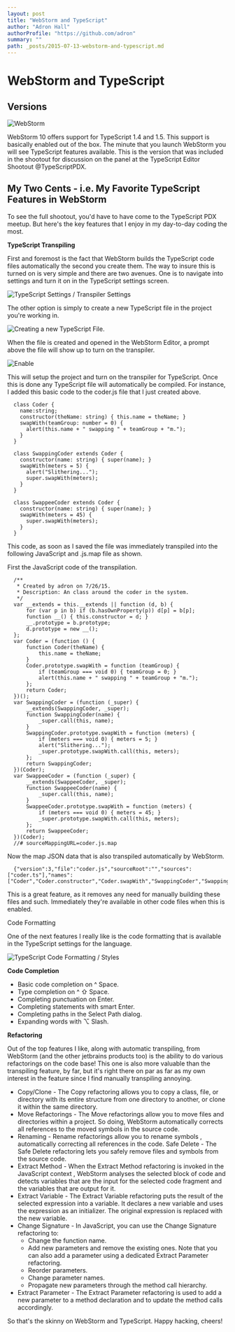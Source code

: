 ```yaml
---
layout: post
title: "WebStorm and TypeScript"
author: "Adron Hall"
authorProfile: "https://github.com/adron"
summary: ""
path: _posts/2015-07-13-webstorm-and-typescript.md
---
```


# WebStorm and TypeScript
## Versions
![WebStorm](https://compositecode.files.wordpress.com/2015/07/webstorm.png)

WebStorm 10 offers support for TypeScript 1.4 and 1.5. This support is basically enabled out of the box. The minute that you launch WebStorm you will see TypeScript features available. This is the version that was included in the shootout for discussion on the panel at the TypeScript Editor Shootout @TypeScriptPDX.

## My Two Cents - i.e. My Favorite TypeScript Features in WebStorm
To see the full shootout, you'd have to have come to the TypeScript PDX meetup. But here's the key features that I enjoy in my day-to-day coding the most.

**TypeScript Transpiling**

First and foremost is the fact that WebStorm builds the TypeScript code files automatically the second you create them. The way to insure this is turned on is very simple and there are two avenues. One is to navigate into settings and turn it on in the TypeScript settings screen.

![TypeScript Settings / Transpiler Settings](http://photos.adron.me/Software/Software-Development/Work-Flow-of-JavaScript/i-GwSdhrT/0/O/typescript-feature-02.png)

The other option is simply to create a new TypeScript file in the project you're working in.

![Creating a new TypeScript File.](http://photos.adron.me/Software/Software-Development/Work-Flow-of-JavaScript/i-pLkh2z4/0/O/typescript01.png)

When the file is created and opened in the WebStorm Editor, a prompt above the file will show up to turn on the transpiler.

![Enable](http://photos.adron.me/Software/Software-Development/Work-Flow-of-JavaScript/i-LgZhchD/0/O/typescript02.png)

This will setup the project and turn on the transpiler for TypeScript. Once this is done any TypeScript file will automatically be compiled. For instance, I added this basic code to the coder.js file that I just created above.

      class Coder {
        name:string;
        constructor(theName: string) { this.name = theName; }
        swapWith(teamGroup: number = 0) {
          alert(this.name + " swapping " + teamGroup + "m.");
        }
      }

      class SwappingCoder extends Coder {
        constructor(name: string) { super(name); }
        swapWith(meters = 5) {
          alert("Slithering...");
          super.swapWith(meters);
        }
      }

      class SwappeeCoder extends Coder {
        constructor(name: string) { super(name); }
        swapWith(meters = 45) {
          super.swapWith(meters);
        }
      }

This code, as soon as I saved the file was immediately transpiled into the following JavaScript and .js.map file as shown.

First the JavaScript code of the transpilation.

      /**
       * Created by adron on 7/26/15.
       * Description: An class around the coder in the system.
       */
      var __extends = this.__extends || function (d, b) {
          for (var p in b) if (b.hasOwnProperty(p)) d[p] = b[p];
          function __() { this.constructor = d; }
          __.prototype = b.prototype;
          d.prototype = new __();
      };
      var Coder = (function () {
          function Coder(theName) {
              this.name = theName;
          }
          Coder.prototype.swapWith = function (teamGroup) {
              if (teamGroup === void 0) { teamGroup = 0; }
              alert(this.name + " swapping " + teamGroup + "m.");
          };
          return Coder;
      })();
      var SwappingCoder = (function (_super) {
          __extends(SwappingCoder, _super);
          function SwappingCoder(name) {
              _super.call(this, name);
          }
          SwappingCoder.prototype.swapWith = function (meters) {
              if (meters === void 0) { meters = 5; }
              alert("Slithering...");
              _super.prototype.swapWith.call(this, meters);
          };
          return SwappingCoder;
      })(Coder);
      var SwappeeCoder = (function (_super) {
          __extends(SwappeeCoder, _super);
          function SwappeeCoder(name) {
              _super.call(this, name);
          }
          SwappeeCoder.prototype.swapWith = function (meters) {
              if (meters === void 0) { meters = 45; }
              _super.prototype.swapWith.call(this, meters);
          };
          return SwappeeCoder;
      })(Coder);
      //# sourceMappingURL=coder.js.map

Now the map JSON data that is also transpiled automatically by WebStorm.

      {"version":3,"file":"coder.js","sourceRoot":"","sources":["coder.ts"],"names":["Coder","Coder.constructor","Coder.swapWith","SwappingCoder","SwappingCoder.constructor","SwappingCoder.swapWith","SwappeeCoder","SwappeeCoder.constructor","SwappeeCoder.swapWith"],"mappings":"AAAA;;;GAGG;;;;;;;AAEH,IAAM,KAAK;IAETA,SAFIA,KAAKA,CAEGA,OAAeA;QAAIC,IAAIA,CAACA,IAAIA,GAAGA,OAAOA,CAACA;IAACA,CAACA;IACrDD,wBAAQA,GAARA,UAASA,SAAqBA;QAArBE,yBAAqBA,GAArBA,aAAqBA;QAC5BA,KAAKA,CAACA,IAAIA,CAACA,IAAIA,GAAGA,YAAYA,GAAGA,SAASA,GAAGA,IAAIA,CAACA,CAACA;IACrDA,CAACA;IACHF,YAACA;AAADA,CAACA,AAND,IAMC;AAED,IAAM,aAAa;IAASG,UAAtBA,aAAaA,UAAcA;IAC/BA,SADIA,aAAaA,CACLA,IAAYA;QAAIC,kBAAMA,IAAIA,CAACA,CAACA;IAACA,CAACA;IAC1CD,gCAAQA,GAARA,UAASA,MAAUA;QAAVE,sBAAUA,GAAVA,UAAUA;QACjBA,KAAKA,CAACA,eAAeA,CAACA,CAACA;QACvBA,gBAAKA,CAACA,QAAQA,YAACA,MAAMA,CAACA,CAACA;IACzBA,CAACA;IACHF,oBAACA;AAADA,CAACA,AAND,EAA4B,KAAK,EAMhC;AAED,IAAM,YAAY;IAASG,UAArBA,YAAYA,UAAcA;IAC9BA,SADIA,YAAYA,CACJA,IAAYA;QAAIC,kBAAMA,IAAIA,CAACA,CAACA;IAACA,CAACA;IAC1CD,+BAAQA,GAARA,UAASA,MAAWA;QAAXE,sBAAWA,GAAXA,WAAWA;QAClBA,gBAAKA,CAACA,QAAQA,YAACA,MAAMA,CAACA,CAACA;IACzBA,CAACA;IACHF,mBAACA;AAADA,CAACA,AALD,EAA2B,KAAK,EAK/B"}

This is a great feature, as it removes any need for manually building these files and such. Immediately they're available in other code files when this is enabled.

Code Formatting

One of the next features I really like is the code formatting that is available in the TypeScript settings for the language.

![TypeScript Code Formatting / Styles](http://photos.adron.me/Software/Software-Development/Work-Flow-of-JavaScript/i-RGvSTcz/0/O/typescript-feature-01.png)

**Code Completion**

* Basic code completion on ^ Space.
* Type completion on ^ ⇧ Space.
* Completing punctuation on Enter.
* Completing statements with smart Enter.
* Completing paths in the Select Path dialog.
* Expanding words with ⌥ Slash.

**Refactoring**

Out of the top features I like, along with automatic transpiling, from WebStorm (and the other jetbrains products too) is the ability to do various refactorings on the code base! This one is also more valuable than the transpiling feature, by far, but it's right there on par as far as my own interest in the feature since I find manually transpiling annoying.

* Copy/Clone - The Copy refactoring allows you to copy a class, file, or directory with its entire structure from one directory to another, or clone it within the same directory.
* Move Refactorings - The Move refactorings allow you to move files and directories within a project. So doing, WebStorm automatically corrects all references to the moved symbols in the source code.
* Renaming - Rename refactorings allow you to rename symbols , automatically correcting all references in the code.
Safe Delete - The Safe Delete refactoring lets you safely remove files and symbols from the source code.
* Extract Method - When the Extract Method refactoring is invoked in the JavaScript context , WebStorm analyses the selected block of code and detects variables that are the input for the selected code fragment and the variables that are output for it.
* Extract Variable - The Extract Variable refactoring puts the result of the selected expression into a variable. It declares a new variable and uses the expression as an initializer. The original expression is replaced with the new variable.
* Change Signature - In JavaScript, you can use the Change Signature refactoring to:
	* Change the function name.
	* Add new parameters and remove the existing ones. Note that you can also add a parameter using a dedicated Extract Parameter refactoring.
	* Reorder parameters.
	* Change parameter names.
	* Propagate new parameters through the method call hierarchy.
* Extract Parameter - The Extract Parameter refactoring is used to add a new parameter to a method declaration and to update the method calls accordingly.

So that's the skinny on WebStorm and TypeScript. Happy hacking, cheers!
